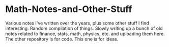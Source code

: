 # Math-Notes-and-Other-Stuff
Various notes I've written over the years, plus some other stuff I find interesting. Random compilation of things. Slowly writing up a bunch of old notes related to finance, stats, math, physics, etc. and uploading them here. The other repository is for code. This one is for ideas. 
